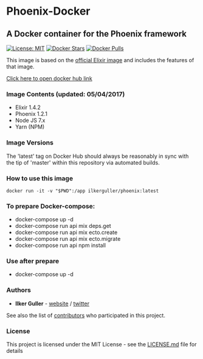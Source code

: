 # Phoenix-Docker
## A Docker container for the Phoenix framework

[![License: MIT](https://img.shields.io/badge/License-MIT-yellow.svg)](https://opensource.org/licenses/MIT)
[![Docker Stars](https://img.shields.io/docker/stars/ilkerguller/phoenix.svg)](https://hub.docker.com/r/ilkerguller/phoenix/)
[![Docker Pulls](https://img.shields.io/docker/pulls/ilkerguller/phoenix.svg)](https://hub.docker.com/r/ilkerguller/phoenix/)

This image is based on the [official Elixir image](https://hub.docker.com/_/elixir/) and includes the features of that image.

[Click here to open docker hub link](https://hub.docker.com/r/ilkerguller/phoenix/)

### Image Contents (updated: 05/04/2017)

- Elixir 1.4.2
- Phoenix 1.2.1
- Node JS 7.x
- Yarn (NPM)

### Image Versions

The 'latest' tag on Docker Hub should always be reasonably in sync with the tip of 'master' within this repository via automated builds.

### How to use this image

```
docker run -it -v "$PWD":/app ilkerguller/phoenix:latest
```

### To prepare Docker-compose:

  - docker-compose up -d
  - docker-compose run api mix deps.get
  - docker-compose run api mix ecto.create
  - docker-compose run api mix ecto.migrate
  - docker-compose run api npm install

### Use after prepare

  - docker-compose up -d

### Authors

* **Ilker Guller** - [website](http://ilkerguller.com) / [twitter](https://twitter.com/the_bluescreen)

See also the list of [contributors](https://github.com/Sly777/phoenix-docker/contributors) who participated in this project.

### License

This project is licensed under the MIT License - see the [LICENSE.md](LICENSE.md) file for details
